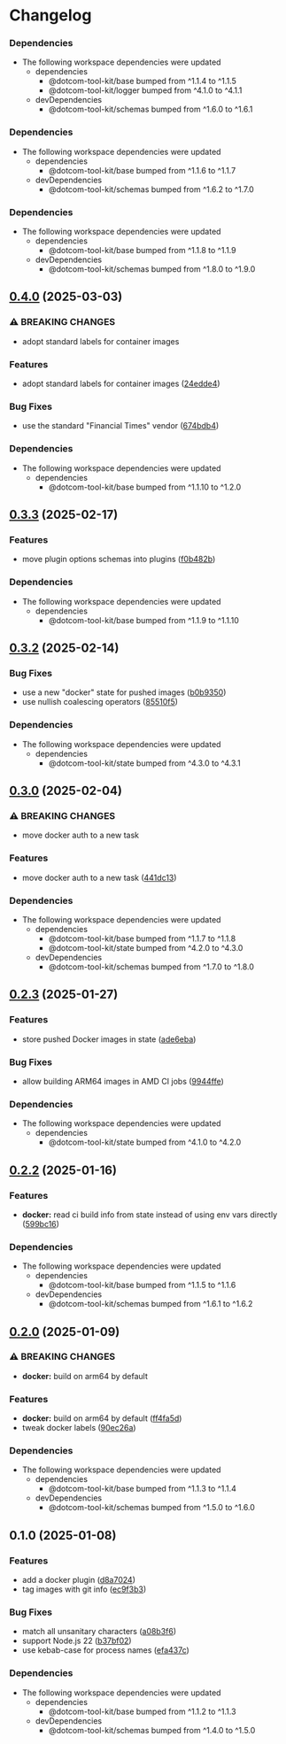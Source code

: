 # Changelog

### Dependencies

* The following workspace dependencies were updated
  * dependencies
    * @dotcom-tool-kit/base bumped from ^1.1.4 to ^1.1.5
    * @dotcom-tool-kit/logger bumped from ^4.1.0 to ^4.1.1
  * devDependencies
    * @dotcom-tool-kit/schemas bumped from ^1.6.0 to ^1.6.1

### Dependencies

* The following workspace dependencies were updated
  * dependencies
    * @dotcom-tool-kit/base bumped from ^1.1.6 to ^1.1.7
  * devDependencies
    * @dotcom-tool-kit/schemas bumped from ^1.6.2 to ^1.7.0

### Dependencies

* The following workspace dependencies were updated
  * dependencies
    * @dotcom-tool-kit/base bumped from ^1.1.8 to ^1.1.9
  * devDependencies
    * @dotcom-tool-kit/schemas bumped from ^1.8.0 to ^1.9.0

## [0.4.0](https://github.com/Financial-Times/dotcom-tool-kit/compare/docker-v0.3.3...docker-v0.4.0) (2025-03-03)


### ⚠ BREAKING CHANGES

* adopt standard labels for container images

### Features

* adopt standard labels for container images ([24edde4](https://github.com/Financial-Times/dotcom-tool-kit/commit/24edde4a5e76d27eb7bb9757550bac56a59353b5))


### Bug Fixes

* use the standard "Financial Times" vendor ([674bdb4](https://github.com/Financial-Times/dotcom-tool-kit/commit/674bdb48561c20ab6008a29f5c5c926dfb837798))


### Dependencies

* The following workspace dependencies were updated
  * dependencies
    * @dotcom-tool-kit/base bumped from ^1.1.10 to ^1.2.0

## [0.3.3](https://github.com/Financial-Times/dotcom-tool-kit/compare/docker-v0.3.2...docker-v0.3.3) (2025-02-17)


### Features

* move plugin options schemas into plugins ([f0b482b](https://github.com/Financial-Times/dotcom-tool-kit/commit/f0b482bc89c1728aebc96b78aed68e4a15d0f8dc))


### Dependencies

* The following workspace dependencies were updated
  * dependencies
    * @dotcom-tool-kit/base bumped from ^1.1.9 to ^1.1.10

## [0.3.2](https://github.com/Financial-Times/dotcom-tool-kit/compare/docker-v0.3.1...docker-v0.3.2) (2025-02-14)


### Bug Fixes

* use a new "docker" state for pushed images ([b0b9350](https://github.com/Financial-Times/dotcom-tool-kit/commit/b0b9350128faa5a2eef644a264da527c39fd93f5))
* use nullish coalescing operators ([85510f5](https://github.com/Financial-Times/dotcom-tool-kit/commit/85510f583f1cd6b4c80908c3f26b5bb249384249))


### Dependencies

* The following workspace dependencies were updated
  * dependencies
    * @dotcom-tool-kit/state bumped from ^4.3.0 to ^4.3.1

## [0.3.0](https://github.com/Financial-Times/dotcom-tool-kit/compare/docker-v0.2.4...docker-v0.3.0) (2025-02-04)


### ⚠ BREAKING CHANGES

* move docker auth to a new task

### Features

* move docker auth to a new task ([441dc13](https://github.com/Financial-Times/dotcom-tool-kit/commit/441dc13adf1b722dfa5f86c51f79cff73f066932))


### Dependencies

* The following workspace dependencies were updated
  * dependencies
    * @dotcom-tool-kit/base bumped from ^1.1.7 to ^1.1.8
    * @dotcom-tool-kit/state bumped from ^4.2.0 to ^4.3.0
  * devDependencies
    * @dotcom-tool-kit/schemas bumped from ^1.7.0 to ^1.8.0

## [0.2.3](https://github.com/Financial-Times/dotcom-tool-kit/compare/docker-v0.2.2...docker-v0.2.3) (2025-01-27)


### Features

* store pushed Docker images in state ([ade6eba](https://github.com/Financial-Times/dotcom-tool-kit/commit/ade6eba1f9c76796936f8d6aae66687a55578555))


### Bug Fixes

* allow building ARM64 images in AMD CI jobs ([9944ffe](https://github.com/Financial-Times/dotcom-tool-kit/commit/9944ffe706c36baa476af017de3e953e1240b27d))


### Dependencies

* The following workspace dependencies were updated
  * dependencies
    * @dotcom-tool-kit/state bumped from ^4.1.0 to ^4.2.0

## [0.2.2](https://github.com/Financial-Times/dotcom-tool-kit/compare/docker-v0.2.1...docker-v0.2.2) (2025-01-16)


### Features

* **docker:** read ci build info from state instead of using env vars directly ([599bc16](https://github.com/Financial-Times/dotcom-tool-kit/commit/599bc1627a9223473443d7facb10e493746bfaae))


### Dependencies

* The following workspace dependencies were updated
  * dependencies
    * @dotcom-tool-kit/base bumped from ^1.1.5 to ^1.1.6
  * devDependencies
    * @dotcom-tool-kit/schemas bumped from ^1.6.1 to ^1.6.2

## [0.2.0](https://github.com/Financial-Times/dotcom-tool-kit/compare/docker-v0.1.0...docker-v0.2.0) (2025-01-09)


### ⚠ BREAKING CHANGES

* **docker:** build on arm64 by default

### Features

* **docker:** build on arm64 by default ([ff4fa5d](https://github.com/Financial-Times/dotcom-tool-kit/commit/ff4fa5defbd3e726de44275d2dbf82bf006f27f4))
* tweak docker labels ([90ec26a](https://github.com/Financial-Times/dotcom-tool-kit/commit/90ec26aeb37a1607eaf576cda92e08623f15e94d))


### Dependencies

* The following workspace dependencies were updated
  * dependencies
    * @dotcom-tool-kit/base bumped from ^1.1.3 to ^1.1.4
  * devDependencies
    * @dotcom-tool-kit/schemas bumped from ^1.5.0 to ^1.6.0

## 0.1.0 (2025-01-08)


### Features

* add a docker plugin ([d8a7024](https://github.com/Financial-Times/dotcom-tool-kit/commit/d8a7024da1e688116ead8995349342e51d450e9f))
* tag images with git info ([ec9f3b3](https://github.com/Financial-Times/dotcom-tool-kit/commit/ec9f3b36c57289514ec5dca97a34f2dcaf75241e))


### Bug Fixes

* match all unsanitary characters ([a08b3f6](https://github.com/Financial-Times/dotcom-tool-kit/commit/a08b3f6189df213f5525b1892c567f8e91aaf142))
* support Node.js 22 ([b37bf02](https://github.com/Financial-Times/dotcom-tool-kit/commit/b37bf02904340ed7b4a41fabd2b0cd37ba52ac08))
* use kebab-case for process names ([efa437c](https://github.com/Financial-Times/dotcom-tool-kit/commit/efa437caf7ba13ebec93aff87ef97f5e83e7553f))


### Dependencies

* The following workspace dependencies were updated
  * dependencies
    * @dotcom-tool-kit/base bumped from ^1.1.2 to ^1.1.3
  * devDependencies
    * @dotcom-tool-kit/schemas bumped from ^1.4.0 to ^1.5.0
